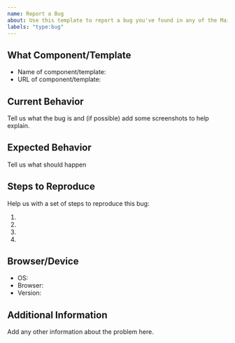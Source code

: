 ```yaml
---
name: Report a Bug
about: Use this template to report a bug you've found in any of the Mailbites components or templates.
labels: "type:bug"
---
```


## What Component/Template

- Name of component/template:
- URL of component/template:

## Current Behavior

Tell us what the bug is and (if possible) add some screenshots to help explain.

## Expected Behavior

Tell us what should happen

## Steps to Reproduce

Help us with a set of steps to reproduce this bug:

1.
2.
3.
4.

## Browser/Device

- OS:
- Browser:
- Version:

## Additional Information

Add any other information about the problem here.

